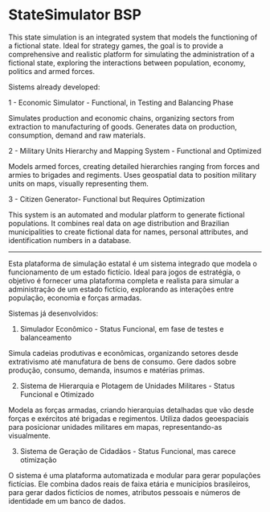 # StateSimulator BSP

This state simulation is an integrated system that models the functioning of a fictional state.
Ideal for strategy games, the goal is to provide a comprehensive and realistic platform for simulating the administration of a fictional state, exploring the interactions between population, economy, politics and armed forces.

Sistems already developed:

1 - Economic Simulator - Functional, in Testing and Balancing Phase

Simulates production and economic chains, organizing sectors from extraction to manufacturing of goods. Generates data on production, consumption, demand and raw materials.

2 - Military Units Hierarchy and Mapping System - Functional and Optimized

Models armed forces, creating detailed hierarchies ranging from forces and armies to brigades and regiments. Uses geospatial data to position military units on maps, visually representing them.

3 - Citizen Generator- Functional but Requires Optimization

This system is an automated and modular platform to generate fictional populations. It combines real data on age distribution and Brazilian municipalities to create fictional data for names, personal attributes, and identification numbers in a database.

--------------------------------------------------------------------------------------------

Esta plataforma de simulação estatal é um sistema integrado que modela o funcionamento de um
estado fictício.
Ideal para jogos de estratégia, o objetivo é fornecer uma plataforma completa e realista para simular a administração de um
estado fictício, explorando as interações entre população, economia e forças armadas.

Sistemas já desenvolvidos:

1. Simulador Econômico - Status Funcional, em fase de testes e balanceamento

Simula cadeias produtivas e econômicas, organizando setores desde extrativismo até manufatura de bens de consumo. Gere dados sobre produção, consumo, demanda, insumos e matérias primas.

2. Sistema de Hierarquia e Plotagem de Unidades Militares - Status Funcional e Otimizado

Modela as forças armadas, criando hierarquias detalhadas que vão desde forças e
exércitos até brigadas e regimentos. Utiliza dados geoespaciais para posicionar unidades
militares em mapas, representando-as visualmente.

3. Sistema de Geração de Cidadãos - Status Funcional, mas carece otimização

O sistema é uma plataforma automatizada e modular para gerar populações
fictícias. Ele combina dados reais de faixa etária e municípios brasileiros, para gerar dados
fictícios de nomes, atributos pessoais e números de identidade em um banco de
dados.
